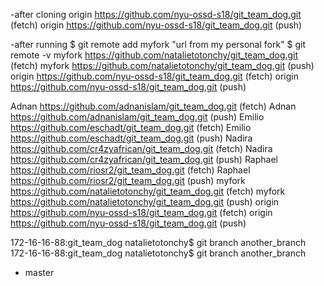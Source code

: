 -after cloning 
origin	https://github.com/nyu-ossd-s18/git_team_dog.git (fetch)
origin	https://github.com/nyu-ossd-s18/git_team_dog.git (push) 


-after running $ git remote add myfork "url from my personal fork" $ git remote -v
myfork	https://github.com/natalietotonchy/git_team_dog.git (fetch)
myfork	https://github.com/natalietotonchy/git_team_dog.git (push)
origin	https://github.com/nyu-ossd-s18/git_team_dog.git (fetch)
origin	https://github.com/nyu-ossd-s18/git_team_dog.git (push)


Adnan	https://github.com/adnanislam/git_team_dog.git (fetch)
Adnan	https://github.com/adnanislam/git_team_dog.git (push)
Emilio	https://github.com/eschadt/git_team_dog.git (fetch)
Emilio	https://github.com/eschadt/git_team_dog.git (push)
Nadira	https://github.com/cr4zyafrican/git_team_dog.git (fetch)
Nadira	https://github.com/cr4zyafrican/git_team_dog.git (push)
Raphael	https://github.com/riosr2/git_team_dog.git (fetch)
Raphael	https://github.com/riosr2/git_team_dog.git (push)
myfork	https://github.com/natalietotonchy/git_team_dog.git (fetch)
myfork	https://github.com/natalietotonchy/git_team_dog.git (push)
origin	https://github.com/nyu-ossd-s18/git_team_dog.git (fetch)
origin	https://github.com/nyu-ossd-s18/git_team_dog.git (push)


172-16-16-88:git_team_dog natalietotonchy$ git branch another_branch
172-16-16-88:git_team_dog natalietotonchy$ git branch
  another_branch
* master


